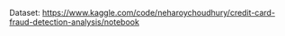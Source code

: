Dataset: https://www.kaggle.com/code/neharoychoudhury/credit-card-fraud-detection-analysis/notebook
